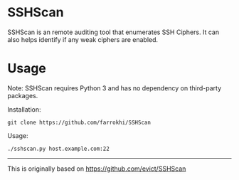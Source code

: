 SSHScan
=======

SSHScan is an remote auditing tool that enumerates SSH Ciphers.
It can also helps identify if any weak ciphers are enabled.

Usage
=====

Note: SSHScan requires Python 3 and has no dependency on third-party packages.

Installation:

```
git clone https://github.com/farrokhi/SSHScan
```

Usage:
```
./sshscan.py host.example.com:22
```

-----
This is originally based on https://github.com/evict/SSHScan

